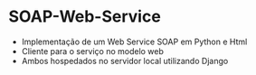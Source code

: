 # SOAP-Web-Service
* Implementação de um Web Service SOAP em Python e Html
* Cliente para o serviço no modelo web
* Ambos hospedados no servidor local utilizando Django
